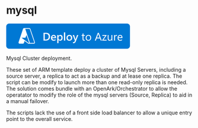 # mysql

[![Deploy To Azure](https://raw.githubusercontent.com/Azure/azure-quickstart-templates/master/1-CONTRIBUTION-GUIDE/images/deploytoazure.svg?sanitize=true)](https://portal.azure.com/#create/Microsoft.Template/uri/https%3A%2F%2Fraw.githubusercontent.com%2Fshashwatchandra%2Fmysql%2Fmain%2Fmysql-resources.json)

Mysql Cluster deployment.

These set of ARM template deploy a cluster of Mysql Servers, including a source server, a replica to act as a backup and at lease one replica.
The script can be modify to launch more than one read-only replica is needed.
The solution comes bundle with an OpenArk/Orchestrator to allow the operatator to modify the role of the mysql servers (Source, Replica) to aid in a manual failover.

The scripts lack the use of a front side load balancer to allow a unique entry point to the overall service.
